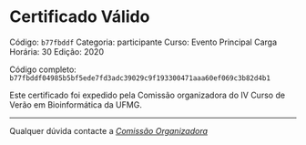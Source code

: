 # Certificado Válido

Código: `b77fbddf`
Categoria: participante
Curso: Evento Principal
Carga Horária: 30
Edição: 2020


Código completo: `b77fbddf04985b5bf5ede7fd3adc39029c9f193300471aaa60ef069c3b82d4b1`


Este certificado foi expedido pela Comissão organizadora do IV Curso de Verão em Bioinformática da UFMG.

----

Qualquer dúvida contacte a [_Comissão Organizadora_](<mailto:cursobioinfoufmg@gmail.com$subject=[Certificados]>)

